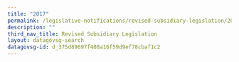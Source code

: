 ```yaml
---
title: "2017"
permalink: /legislative-notifications/revised-subsidiary-legislation/2017/
description: ""
third_nav_title: Revised Subsidiary Legislation
layout: datagovsg-search
datagovsg-id: d_375d89697f408a16f59d9ef78cbaf1c2
---
```

